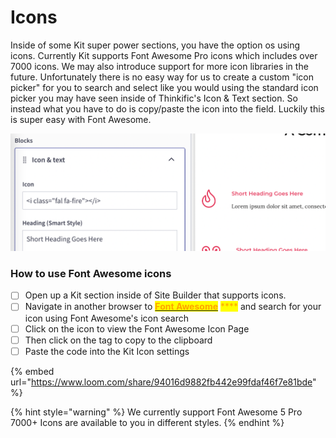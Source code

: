 # Icons

Inside of some Kit super power sections, you have the option os using icons. Currently Kit supports Font Awesome Pro icons which includes over 7000 icons. We may also introduce support for more icon libraries in the future. Unfortunately there is no easy way for us to create a custom "icon picker" for you to search and select like you would using the standard icon picker you may have seen inside of Thinkific's Icon & Text section. So instead what you have to do is copy/paste the icon into the field. Luckily this is super easy with Font Awesome.

![](<../../.gitbook/assets/Screen Shot 2021-10-21 at 9.01.34 PM.png>)

### How to use Font Awesome icons

* [ ] Open up a Kit section inside of Site Builder that supports icons.
* [ ] Navigate in another browser to [<mark style="color:orange;">**Font Awesome**</mark>](https://fontawesome.com/v5.15/icons?d=gallery\&p=2) <mark style="color:orange;">****</mark> and search for your icon using Font Awesome's icon search
* [ ] Click on the icon to view the Font Awesome Icon Page
* [ ] Then click on the tag to copy to the clipboard
* [ ] Paste the code into the Kit Icon settings

{% embed url="https://www.loom.com/share/94016d9882fb442e99fdaf46f7e81bde" %}

{% hint style="warning" %}
We currently support Font Awesome 5 Pro 7000+ Icons are available to you in different styles.
{% endhint %}
